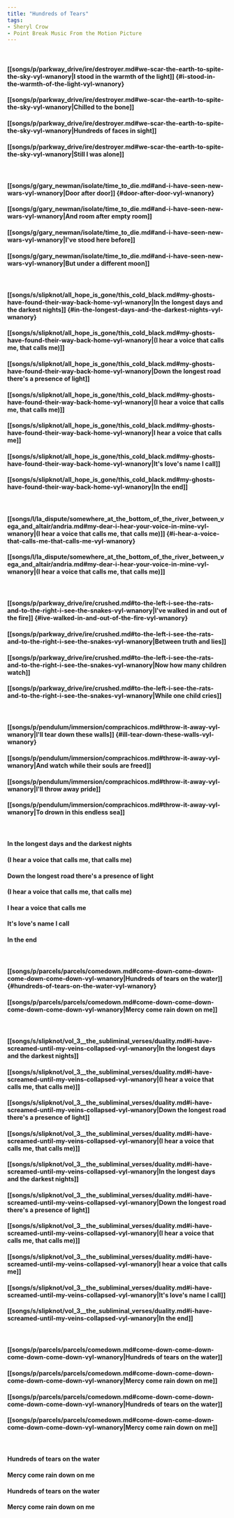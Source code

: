 ```yaml
---
title: "Hundreds of Tears"
tags:
- Sheryl Crow
- Point Break Music From the Motion Picture
---
```

&nbsp;
#### [[songs/p/parkway_drive/ire/destroyer.md#we-scar-the-earth-to-spite-the-sky-vyl-wnanory|I stood in the warmth of the light]] {#i-stood-in-the-warmth-of-the-light-vyl-wnanory}
#### [[songs/p/parkway_drive/ire/destroyer.md#we-scar-the-earth-to-spite-the-sky-vyl-wnanory|Chilled to the bone]]
#### [[songs/p/parkway_drive/ire/destroyer.md#we-scar-the-earth-to-spite-the-sky-vyl-wnanory|Hundreds of faces in sight]]
#### [[songs/p/parkway_drive/ire/destroyer.md#we-scar-the-earth-to-spite-the-sky-vyl-wnanory|Still I was alone]]
&nbsp;
#### [[songs/g/gary_newman/isolate/time_to_die.md#and-i-have-seen-new-wars-vyl-wnanory|Door after door]] {#door-after-door-vyl-wnanory}
#### [[songs/g/gary_newman/isolate/time_to_die.md#and-i-have-seen-new-wars-vyl-wnanory|And room after empty room]]
#### [[songs/g/gary_newman/isolate/time_to_die.md#and-i-have-seen-new-wars-vyl-wnanory|I've stood here before]]
#### [[songs/g/gary_newman/isolate/time_to_die.md#and-i-have-seen-new-wars-vyl-wnanory|But under a different moon]]
&nbsp;
#### [[songs/s/slipknot/all_hope_is_gone/this_cold_black.md#my-ghosts-have-found-their-way-back-home-vyl-wnanory|In the longest days and the darkest nights]] {#in-the-longest-days-and-the-darkest-nights-vyl-wnanory}
#### [[songs/s/slipknot/all_hope_is_gone/this_cold_black.md#my-ghosts-have-found-their-way-back-home-vyl-wnanory|(I hear a voice that calls me, that calls me)]]
#### [[songs/s/slipknot/all_hope_is_gone/this_cold_black.md#my-ghosts-have-found-their-way-back-home-vyl-wnanory|Down the longest road there's a presence of light]]
#### [[songs/s/slipknot/all_hope_is_gone/this_cold_black.md#my-ghosts-have-found-their-way-back-home-vyl-wnanory|(I hear a voice that calls me, that calls me)]]
#### [[songs/s/slipknot/all_hope_is_gone/this_cold_black.md#my-ghosts-have-found-their-way-back-home-vyl-wnanory|I hear a voice that calls me]]
#### [[songs/s/slipknot/all_hope_is_gone/this_cold_black.md#my-ghosts-have-found-their-way-back-home-vyl-wnanory|It's love's name I call]]
#### [[songs/s/slipknot/all_hope_is_gone/this_cold_black.md#my-ghosts-have-found-their-way-back-home-vyl-wnanory|In the end]]
&nbsp;
#### [[songs/l/la_dispute/somewhere_at_the_bottom_of_the_river_between_vega_and_altair/andria.md#my-dear-i-hear-your-voice-in-mine-vyl-wnanory|(I hear a voice that calls me, that calls me)]] {#i-hear-a-voice-that-calls-me-that-calls-me-vyl-wnanory}
#### [[songs/l/la_dispute/somewhere_at_the_bottom_of_the_river_between_vega_and_altair/andria.md#my-dear-i-hear-your-voice-in-mine-vyl-wnanory|(I hear a voice that calls me, that calls me)]]
&nbsp;
#### [[songs/p/parkway_drive/ire/crushed.md#to-the-left-i-see-the-rats-and-to-the-right-i-see-the-snakes-vyl-wnanory|I've walked in and out of the fire]] {#ive-walked-in-and-out-of-the-fire-vyl-wnanory}
#### [[songs/p/parkway_drive/ire/crushed.md#to-the-left-i-see-the-rats-and-to-the-right-i-see-the-snakes-vyl-wnanory|Between truth and lies]]
#### [[songs/p/parkway_drive/ire/crushed.md#to-the-left-i-see-the-rats-and-to-the-right-i-see-the-snakes-vyl-wnanory|Now how many children watch]]
#### [[songs/p/parkway_drive/ire/crushed.md#to-the-left-i-see-the-rats-and-to-the-right-i-see-the-snakes-vyl-wnanory|While one child cries]]
&nbsp;
#### [[songs/p/pendulum/immersion/comprachicos.md#throw-it-away-vyl-wnanory|I'll tear down these walls]] {#ill-tear-down-these-walls-vyl-wnanory}
#### [[songs/p/pendulum/immersion/comprachicos.md#throw-it-away-vyl-wnanory|And watch while their souls are freed]]
#### [[songs/p/pendulum/immersion/comprachicos.md#throw-it-away-vyl-wnanory|I'll throw away pride]]
#### [[songs/p/pendulum/immersion/comprachicos.md#throw-it-away-vyl-wnanory|To drown in this endless sea]]
&nbsp;
#### In the longest days and the darkest nights
#### (I hear a voice that calls me, that calls me)
#### Down the longest road there's a presence of light
#### (I hear a voice that calls me, that calls me)
#### I hear a voice that calls me
#### It's love's name I call
#### In the end
&nbsp;
#### [[songs/p/parcels/parcels/comedown.md#come-down-come-down-come-down-come-down-vyl-wnanory|Hundreds of tears on the water]] {#hundreds-of-tears-on-the-water-vyl-wnanory}
#### [[songs/p/parcels/parcels/comedown.md#come-down-come-down-come-down-come-down-vyl-wnanory|Mercy come rain down on me]]
&nbsp;
#### [[songs/s/slipknot/vol_3__the_subliminal_verses/duality.md#i-have-screamed-until-my-veins-collapsed-vyl-wnanory|In the longest days and the darkest nights]]
#### [[songs/s/slipknot/vol_3__the_subliminal_verses/duality.md#i-have-screamed-until-my-veins-collapsed-vyl-wnanory|(I hear a voice that calls me, that calls me)]]
#### [[songs/s/slipknot/vol_3__the_subliminal_verses/duality.md#i-have-screamed-until-my-veins-collapsed-vyl-wnanory|Down the longest road there's a presence of light]]
#### [[songs/s/slipknot/vol_3__the_subliminal_verses/duality.md#i-have-screamed-until-my-veins-collapsed-vyl-wnanory|(I hear a voice that calls me, that calls me)]]
#### [[songs/s/slipknot/vol_3__the_subliminal_verses/duality.md#i-have-screamed-until-my-veins-collapsed-vyl-wnanory|In the longest days and the darkest nights]]
#### [[songs/s/slipknot/vol_3__the_subliminal_verses/duality.md#i-have-screamed-until-my-veins-collapsed-vyl-wnanory|Down the longest road there's a presence of light]]
#### [[songs/s/slipknot/vol_3__the_subliminal_verses/duality.md#i-have-screamed-until-my-veins-collapsed-vyl-wnanory|(I hear a voice that calls me, that calls me)]]
#### [[songs/s/slipknot/vol_3__the_subliminal_verses/duality.md#i-have-screamed-until-my-veins-collapsed-vyl-wnanory|I hear a voice that calls me]]
#### [[songs/s/slipknot/vol_3__the_subliminal_verses/duality.md#i-have-screamed-until-my-veins-collapsed-vyl-wnanory|It's love's name I call]]
#### [[songs/s/slipknot/vol_3__the_subliminal_verses/duality.md#i-have-screamed-until-my-veins-collapsed-vyl-wnanory|In the end]]
&nbsp;
#### [[songs/p/parcels/parcels/comedown.md#come-down-come-down-come-down-come-down-vyl-wnanory|Hundreds of tears on the water]]
#### [[songs/p/parcels/parcels/comedown.md#come-down-come-down-come-down-come-down-vyl-wnanory|Mercy come rain down on me]]
#### [[songs/p/parcels/parcels/comedown.md#come-down-come-down-come-down-come-down-vyl-wnanory|Hundreds of tears on the water]]
#### [[songs/p/parcels/parcels/comedown.md#come-down-come-down-come-down-come-down-vyl-wnanory|Mercy come rain down on me]]
&nbsp;
#### Hundreds of tears on the water
#### Mercy come rain down on me
#### Hundreds of tears on the water
#### Mercy come rain down on me
